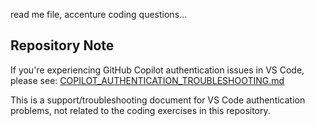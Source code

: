 read me file,
accenture coding questions...

## Repository Note

If you're experiencing GitHub Copilot authentication issues in VS Code, please see:
[COPILOT_AUTHENTICATION_TROUBLESHOOTING.md](./COPILOT_AUTHENTICATION_TROUBLESHOOTING.md)

This is a support/troubleshooting document for VS Code authentication problems, not related to the coding exercises in this repository.



